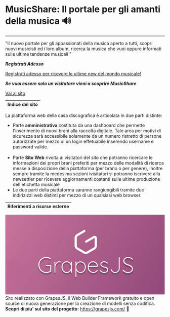 # MusicShare: Il portale per gli amanti della musica 🔊
_____________________________________________________

"Il nuovo portale per gli appassionati della musica aperto a tutti,
scopri nuovi musicisti ed i loro album, ricerca la musica che vuoi
oppure informati sulle ultime tendenze musicali "


***Registrati Adesso***

 [Registrati adesso per ricevere le ultime new del mondo musicale!](http://localhost/MusicShare/registrazione/registra.html)


***Se vuoi essere solo un visitatore vieni a scoprire MusicShare***

 [Vai al sito](http://localhost/MusicShare/index.html)



|Indice del sito|
|---------------|
La piattaforma web della casa discografica è articolata in due parti distinte:
* Parte **amministrativa** costituta da una dashboard che permette l'inserimento di nuovi brani alla raccolta digitale. Tale area per motivi di sicurezza sarà accessibile solamente da un numero ristretto di persone autorizzate per mezzo di un login effetuabile inserendo username e password valide.<br><br>
* Parte **Sito Web** rivolta ai visitatori del sito che potranno ricercare le informazioni dei propri brani preferiti per mezzo delle modalità di ricerca messe a disposizione della piattaforma (per brano o per genere), inoltre sempre tramite la medesima sezioni ivisitatori si potranno iscrivere alla newsettler per ricevere aggiornamenti costanti sulle ultime produzione dell'etichetta musicale
* Le due parti della piattaforma saranno rangiungibili tramite due indirizizzi web distinti per mezzo di un qualsiasi web browser.   

 |Riferimenti a risorse esterne|
 |-----------------------------|
 ![projectLogo](source/js.png)
 Sito realizzato con GrapesJS, il Web Builder Framework gratuito e open source  di nuova generazione per la creazione di modelli senza codifica.
 **Scopri di piu' sul sito del progetto:** https://grapesjs.com/ :link:

